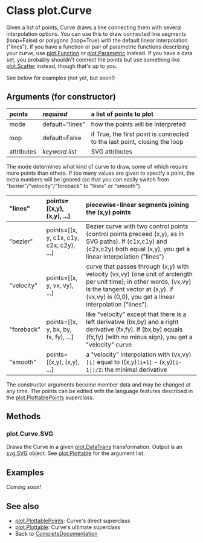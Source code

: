 # Class plot.Curve #

Given a list of points, Curve draws a line connecting them with several interpolation options.  You can use this to draw connected line segments (loop=False) or polygons (loop=True) with the default linear interpolation ("lines").  If you have a function or pair of parametric functions describing your curve, use [plot.Function](plotFunction.md) or [plot.Parametric](plotParametric.md) instead.  If you have a data set, you probably shouldn't connect the points but use something like [plot.Scatter](plotScatter.md) instead, though that's up to you.

See below for examples (not yet, but soon!)

## Arguments (for constructor) ##

| points | _required_ | a list of points to plot |
|:-------|:-----------|:-------------------------|
| mode | default="lines" | how the points will be interpreted |
| loop | default=False | if True, the first point is connected to the last point, closing the loop |
| attributes | _keyword list_ | SVG attributes |

The mode determines what kind of curve to draw, some of which require more points than others.  If too many values are given to specify a point, the extra numbers will be ignored (so that you can easily switch from "bezier"/"velocity"/"foreback" to "lines" or "smooth").

| "lines" | points=[(x,y), (x,y), ...] | piecewise-linear segments joining the (x,y) points |
|:--------|:---------------------------|:---------------------------------------------------|
| "bezier" | points=[(x, y, c1x, c1y, c2x, c2y), ...] | Bezier curve with two control points (control points preceed (x,y), as in SVG paths).  If (c1x,c1y) and (c2x,c2y) both equal (x,y), you get a linear interpolation ("lines") |
| "velocity" | points=[(x, y, vx, vy), ...] | curve that passes through (x,y) with velocity (vx,vy) (one unit of arclength per unit time); in other words, (vx,vy) is the tangent vector at (x,y).  If (vx,vy) is (0,0), you get a linear interpolation ("lines"). |
| "foreback" | points=[(x, y, bx, by, fx, fy), ...] | like "velocity" except that there is a left derivative (bx,by) and a right derivative (fx,fy).  If (bx,by) equals (fx,fy) (with no minus sign), you get a "velocity" curve |
| "smooth" | points=[(x,y), (x,y), ...] | a "velocity" interpolation with (vx,vy)`[i]` equal to ((x,y)`[i+1]` - (x,y)`[i-1])/2`: the minimal derivative |

The constructor arguments become member data and may be changed at any time.  The points can be edited with the language features described in the [plot.PlottablePoints](plotPlottablePoints.md) superclass.

## Methods ##

### plot.Curve.SVG ###

Draws the Curve in a given [plot.DataTrans](plotDataTrans.md) transformation.  Output is an [svg.SVG](svgSVG.md) object.  See [plot.Plottable](plotPlottable.md) for the argument list.

## Examples ##

_Coming soon!_

## See also ##

  * [plot.PlottablePoints](plotPlottablePoints.md): Curve's direct superclass
  * [plot.Plottable](plotPlottable.md): Curve's ultimate superclass
  * Back to [CompleteDocumentation](CompleteDocumentation.md)